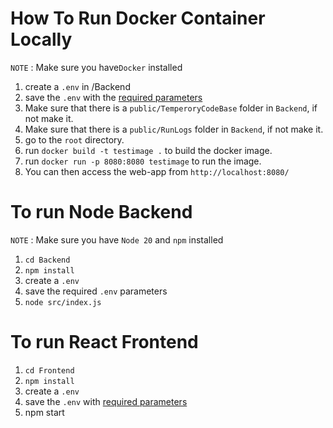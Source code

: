 # How To Run Docker Container Locally

`NOTE` : Make sure you have`Docker` installed

1. create a `.env` in /Backend
2. save the `.env` with the [required parameters](./Envs/Backend.env)
3. Make sure that there is a `public/TemperoryCodeBase` folder in `Backend`, if not make it.
4. Make sure that there is a `public/RunLogs` folder in `Backend`, if not make it.
5. go to the `root` directory.
6. run `docker build -t testimage .` to build the docker image.
7. run `docker run -p 8080:8080 testimage` to run the image.
8. You can then access the web-app from `http://localhost:8080/`

# To run Node Backend

`NOTE` : Make sure you have `Node 20` and `npm` installed

1. `cd Backend`
2. `npm install`
3. create a `.env`
4. save the required `.env` parameters
5. `node src/index.js`

# To run React Frontend

1. `cd Frontend`
2. `npm install`
3. create a `.env`
4. save the `.env` with [required parameters](./Envs/Frontend.env)
5. npm start